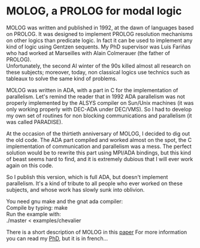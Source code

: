 # MOLOG, a PROLOG for modal logic

MOLOG was written and published in 1992, at the dawn of languages based on PROLOG. It was designed to implement PROLOG resolution mechanisms on other logics than predicate logic. In fact it can be used to implement any kind of logic using Gentzen sequents. My PhD supervisor was Luis Fariñas who had worked at Marseilles with Alain Colmerauer (the father of PROLOG).  
Unfortunately, the second AI winter of the 90s killed almost all research on these subjects; moreover, today, non classical logics use technics such as tableaux to solve the same kind of problems.

MOLOG was written in ADA, with a part in C for the implementation of parallelism. Let's remind the reader that in 1992 ADA parallelism was not properly implemented by the ALSYS compiler on Sun/Unix machines (it was only working properly with DEC-ADA under DEC/VMS). So I had to develop my own set of routines for non blocking communications and parallelism (it was called PARADISE).

At the occasion of the thirtieth anniversary of MOLOG, I decided to dig out the old code. The ADA part compiled and worked almost on the spot, the C implementation of communication and parallelism was a mess. The perfect solution would be to rewrite this part using MPI/ADA bindings, but this kind of beast seems hard to find, and it is extremely dubious that I will ever work again on this code.

So I publish this version, which is full ADA, but doesn't implement parallelism. It's a kind of tribute to all people who ever worked on these subjects, and whose work has slowly sunk into oblivion. 

You need gnu make and the gnat ada compiler:  
Compile by typing: make  
Run the example with:  
  ./master < examples/chevalier

There is a short description of MOLOG in this [paper](http://www.alliot.fr/papers/fgcs92.pdf)
For more information you can read my [PhD](http://www.alliot.fr/papers/thesejma.pdf), but it is in french...

